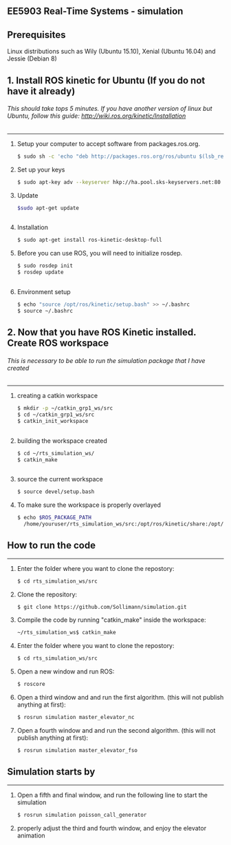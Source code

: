 ## EE5903 Real-Time Systems - simulation

## Prerequisites

Linux distributions such as Wily (Ubuntu 15.10), Xenial (Ubuntu 16.04) and Jessie (Debian 8)

## 1. Install ROS kinetic for Ubuntu (If you do not have it already) ##
###### This should take tops 5 minutes. If you have another version of linux but Ubuntu, follow this guide: http://wiki.ros.org/kinetic/Installation
-------------------------

1. Setup your computer to accept software from packages.ros.org.
	```bash
	$ sudo sh -c 'echo "deb http://packages.ros.org/ros/ubuntu $(lsb_release -sc) main" > /etc/apt/sources.list.d/ros-latest.list'
	```

2. Set up your keys
	```bash
	$ sudo apt-key adv --keyserver hkp://ha.pool.sks-keyservers.net:80 --recv-key 421C365BD9FF1F717815A3895523BAEEB01FA116
	```

3. Update
	```bash
	$sudo apt-get update
  
4. Installation
	```bash
	$ sudo apt-get install ros-kinetic-desktop-full
	```

5. Before you can use ROS, you will need to initialize rosdep. 
	```bash
	$ sudo rosdep init
	$ rosdep update
  

6. Environment setup
	```bash
	$ echo "source /opt/ros/kinetic/setup.bash" >> ~/.bashrc
	$ source ~/.bashrc


## 2. Now that you have ROS Kinetic installed. Create ROS workspace ##
###### This is necessary to be able to run the simulation package that I have created
-------------------------

1. creating a catkin workspace
	```bash
	$ mkdir -p ~/catkin_grp1_ws/src
	$ cd ~/catkin_grp1_ws/src
	$ catkin_init_workspace
  
2. building the workspace created
	```bash
	$ cd ~/rts_simulation_ws/
	$ catkin_make
  
3. source the current workspace
	```bash
	$ source devel/setup.bash
	```
4. To make sure the workspace is properly overlayed
	```bash
	$ echo $ROS_PACKAGE_PATH
	  /home/youruser/rts_simulation_ws/src:/opt/ros/kinetic/share:/opt/ros/kinetic/stacks 


## How to run the code ##
-------------------------
1. Enter the folder where you want to clone the repostory:
	```bash
	$ cd rts_simulation_ws/src
	```

2. Clone the repository: 
	```bash
	$ git clone https://github.com/Sollimann/simulation.git
	```

3. Compile the code by running "catkin_make" inside the workspace:
	```bash
	~/rts_simulation_ws$ catkin_make
	```
4. Enter the folder where you want to clone the repostory:
	```bash
	$ cd rts_simulation_ws/src
	```
  
5. Open a new window and run ROS: 
	```bash
	$ roscore
	```

6. Open a third window and and run the first algorithm. (this will not publish anything at first):
	```bash
	$ rosrun simulation master_elevator_nc
	```
  
7. Open a fourth window and and run the second algorithm. (this will not publish anything at first):
	```bash
	$ rosrun simulation master_elevator_fso
	```
## Simulation starts by ##
-------------------------
1. Open a fifth and final window, and run the following line to start the simulation
	```bash
	$ rosrun simulation poisson_call_generator
	```
2. properly adjust the third and fourth window, and enjoy the elevator animation

